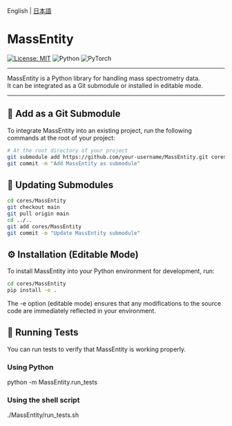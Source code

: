 English | [日本語](README.ja.md)

# MassEntity

[![License: MIT](https://img.shields.io/badge/License-MIT-red.svg)](LICENSE)
![Python](https://img.shields.io/badge/Python-3.10-blue)
![PyTorch](https://img.shields.io/badge/PyTorch-2.2.0-orange)

---

MassEntity is a Python library for handling mass spectrometry data.  
It can be integrated as a Git submodule or installed in editable mode.

---

## 🔗 Add as a Git Submodule

To integrate MassEntity into an existing project, run the following commands at the root of your project:

```bash
# At the root directory of your project
git submodule add https://github.com/your-username/MassEntity.git cores/MassEntity
git commit -m "Add MassEntity as submodule"
```

## 🔄 Updating Submodules
```bash
cd cores/MassEntity
git checkout main
git pull origin main
cd ../..
git add cores/MassEntity
git commit -m "Update MassEntity submodule"
```

## ⚙️ Installation (Editable Mode)
To install MassEntity into your Python environment for development, run:
```bash
cd cores/MassEntity
pip install -e .
```
The -e option (editable mode) ensures that any modifications to the source code are immediately reflected in your environment.


## 🧪 Running Tests
You can run tests to verify that MassEntity is working properly.

### Using Python

python -m MassEntity.run_tests

### Using the shell script

./MassEntity/run_tests.sh